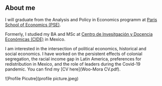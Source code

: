 ## About me

I will graduate from the Analysis and Policy in Economics programm at [Paris School of Economics (PSE)](https://www.parisschoolofeconomics.eu/en/).

Formerly, I studied my BA and MSc at [Centro de Invesitgación y Docencia Económicas (CIDE)](https://www.cide.edu/de/) in Mexico.

I am interested in the intersection of political economics, historical and social economics. I have worked on the persistent effects of colonial segregation, the racial income gap in Latin America, preferences for redistribution in Mexico, and the role of leaders during the Covid-19 pandemic.
You can find my [CV here](Woo-Mora CV.pdf).

![Profile Picutre](profile picture.jpeg)
